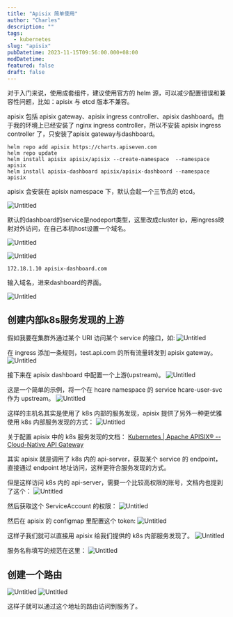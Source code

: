 ```yaml
---
title: "Apisix 简单使用"
author: "Charles"
description: ""
tags:
  - kubernetes
slug: "apisix"
pubDatetime: 2023-11-15T09:56:00.000+08:00
modDatetime:
featured: false
draft: false
---
```


对于入门来说，使用成套组件，建议使用官方的 helm 源，可以减少配置错误和兼容性问题，比如：apisix 与 etcd 版本不兼容。

apisix 包括 apisix gateway、apisix ingress controller、apisix dashboard。由于我的环境上已经安装了 nginx ingress controller，所以不安装 apisix ingress controller 了，只安装了apisix gateway与dashboard。

```shell
helm repo add apisix https://charts.apiseven.com
helm repo update
helm install apisix apisix/apisix --create-namespace  --namespace apisix
helm install apisix-dashboard apisix/apisix-dashboard --namespace apisix
```

apisix 会安装在 apisix namespace 下，默认会起一个三节点的 etcd。

![Untitled](/assets/apisix-1.png)

默认的dashboard的service是nodeport类型，这里改成cluster ip，用ingress映射对外访问，在自己本机host设置一个域名。

![Untitled](/assets/apisix-2.png)

![Untitled](/assets/apisix-3.png)

```text
172.18.1.10 apisix-dashboard.com
```

输入域名，进来dashboard的界面。

![Untitled](/assets/apisix-4.png)

## 创建内部k8s服务发现的上游

假如我要在集群外通过某个 URI 访问某个 service 的接口，如:
![Untitled](/assets/apisix-5.png)

在 ingress 添加一条规则，test.api.com 的所有流量转发到 apisix gateway。
![Untitled](/assets/apisix-6.png)

接下来在 apisix dashboard 中配置一个上游(upstream)。
![Untitled](/assets/apisix-7.png)

这是一个简单的示例，将一个在 hcare namespace 的 service hcare-user-svc 作为 upstream。
![Untitled](/assets/apisix-8.png)

这样的主机名其实是使用了 k8s 内部的服务发现，apisix 提供了另外一种更优雅使用 k8s 内部服务发现的方式：
![Untitled](/assets/apisix-9.png)

关于配置 apisix 中的 k8s 服务发现的文档：
[Kubernetes | Apache APISIX® -- Cloud-Native API Gateway](https://apisix.apache.org/zh/docs/apisix/discovery/kubernetes/)

其实 apisix 就是调用了 k8s 内的 api-server，获取某个 service 的 endpoint，直接通过 endpoint 地址访问，这样更符合服务发现的方式。

但是这样访问 k8s 内的 api-server，需要一个比较高权限的账号，文档内也提到了这个：
![Untitled](/assets/apisix-10.png)

然后获取这个 ServiceAccount 的权限：
![Untitled](/assets/apisix-11.png)

然后在 apisix 的 configmap 里配置这个 token:
![Untitled](/assets/apisix-12.png)

这样子我们就可以直接用 apisix 给我们提供的 k8s 内部服务发现了。
![Untitled](/assets/apisix-13.png)

服务名称填写的规范在这里：
![Untitled](/assets/apisix-14.png)

## 创建一个路由

![Untitled](/assets/apisix-15.png)
![Untitled](/assets/apisix-16.png)

这样子就可以通过这个地址的路由访问到服务了。
